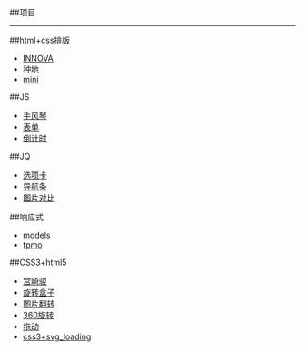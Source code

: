 ##项目
***
##html+css排版
+ [INNOVA](https://yminions.github.io/text1/INNOVA.html)
+ [种地](https://yminions.github.io/text12/index.html)
+ [mini](https://yminions.github.io/text1/miniso.html)

##JS
+ [手风琴](https://yminions.github.io/text2/手风琴2.html)
+ [表单](https://yminions.github.io/text3/表单3.html)
+ [倒计时](https://yminions.github.io/text4/翻牌倒计时.html)

  
##JQ
+ [选项卡](https://yminions.github.io/text5/tab.html)
+ [导航条](https://yminions.github.io/text5/导航条.html)
+ [图片对比](https://yminions.github.io/text5/图片对比.html)

##响应式
+ [models](https://yminions.github.io/text6/models.html)
+ [tpmo](https://yminions.github.io/text7/tpmo.html)

##CSS3+html5
+ [宫崎骏](https://yminions.github.io/text8/gong.html)
+ [旋转盒子](https://yminions.github.io/text9/旋转盒子.html)
+ [图片翻转](https://yminions.github.io/text9/图片翻转.html)
+ [360旋转](https://yminions.github.io/text9/360旋转.html)
+ [拖动](https://yminions.github.io/text10/拖动.html)
+ [css3+svg_loading](https://yminions.github.io/text10/load.html)